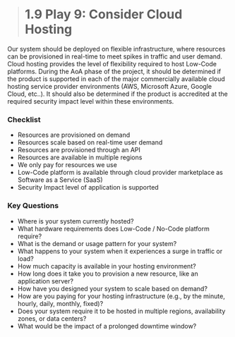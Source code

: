 > # **1.9** Play 9: Consider Cloud Hosting

Our system should be deployed on flexible infrastructure, where resources can be provisioned in real-time to meet spikes in traffic and user demand. Cloud hosting provides the level of flexibility required to host Low-Code platforms.  During the AoA phase of the project, it should be determined if the product is supported in each of the major commercially available cloud hosting service provider environments (AWS, Microsoft Azure, Google Cloud, etc..).  It should also be determined if the product is accredited at the required security impact level within these environments.  

### Checklist

- Resources are provisioned on demand
- Resources scale based on real-time user demand
- Resources are provisioned through an API
- Resources are available in multiple regions
- We only pay for resources we use
- Low-Code platform is available through cloud provider marketplace as Software as a Service (SaaS)
- Security Impact level of application is supported

### Key Questions

- Where is your system currently hosted?
- What hardware requirements does Low-Code / No-Code platform require?
- What is the demand or usage pattern for your system?
- What happens to your system when it experiences a surge in traffic or load?
- How much capacity is available in your hosting environment?
- How long does it take you to provision a new resource, like an application server?
- How have you designed your system to scale based on demand?
- How are you paying for your hosting infrastructure (e.g., by the minute, hourly, daily, monthly, fixed)?
- Does your system require it to be hosted in multiple regions, availability zones, or data centers?
- What would be the impact of a prolonged downtime window?
